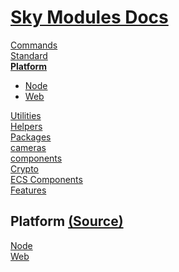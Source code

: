 <!--- This Platform.101 was auto-generated using "pnpm exec sky readme" --> 

# [Sky Modules Docs](../README.md)

[Commands](..%2Fcommands%2FREADME.md)   
[Standard](..%2Fstandard%2FREADME.md)   
**[Platform](..%2Fplatform%2FREADME.md)**   
* [Node](..%2Fplatform%2Fnode%2FREADME.md)
* [Web](..%2Fplatform%2Fweb%2FREADME.md)
  
[Utilities](..%2Futilities%2FREADME.md)   
[Helpers](..%2Fhelpers%2FREADME.md)   
[Packages](..%2Fpkgs%2FREADME.md)   
[cameras](..%2Fcameras%2FREADME.md)   
[components](..%2Fcomponents%2FREADME.md)   
[Crypto](..%2Fcrypto%2FREADME.md)   
[ECS Components](..%2Fecs%2FREADME.md)   
[Features](..%2Ffeatures%2FREADME.md)   

## Platform [(Source)](..%2Fplatform%2F)

[Node](..%2Fplatform%2Fnode%2FREADME.md)   
[Web](..%2Fplatform%2Fweb%2FREADME.md)   
  